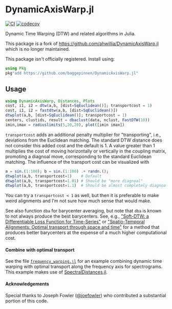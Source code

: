 # DynamicAxisWarp.jl

[![CI](https://github.com/baggepinnen/DynamicAxisWarp.jl/workflows/CI/badge.svg)](https://github.com/baggepinnen/DynamicAxisWarp.jl/actions)
[![codecov](https://codecov.io/gh/baggepinnen/DynamicAxisWarp.jl/branch/master/graph/badge.svg)](https://codecov.io/gh/baggepinnen/DynamicAxisWarp.jl)


Dynamic Time Warping (DTW) and related algorithms in Julia.

This package is a fork of https://github.com/ahwillia/DynamicAxisWarp.jl which is no longer maintained.

This package isn't officially registered. Install using:

```julia
using Pkg
pkg"add https://github.com/baggepinnen/DynamicAxisWarp.jl"
```

## Usage

```julia
using DynamicAxisWarp, Distances, Plots
cost, i1, i2 = dtw(a,b, [dist=SqEuclidean()]; transportcost = 1)
cost, i1, i2 = fastdtw(a,b, [dist=SqEuclidean()])
dtwplot(a,b, [dist=SqEuclidean()]; transportcost = 1)
centers, clustids, result = dbaclust(data, nclust, FastDTW(10))
imin,imax = radiuslimits(5,20,20), plot([imin imax])
```
`transportcost` adds an additional penalty multiplier for "transporting", i.e., deviations from the Euclidean matching. The standard DTW distance does not consider this added cost and the default is 1. A value greater than 1 multiplies the cost of moving horizontally or vertically in the coupling matrix, promoting a diagnoal move, corresponding to the standard Euclidean matching. The influence of the transport cost can be visualized with
```julia
a = sin.(1:100); b = sin.(1:100) .+ randn.();
dtwplot(a,b, transportcost=1)    # Default
dtwplot(a,b, transportcost=1.01) # Should be "more diagnoal"
dtwplot(a,b, transportcost=1.1)  # Should be almost completely diagnoal
```
You can try a `transportcost < 1` as well, but then it is preferable to make weird alignments and I'm not sure how much sense that would make.

See also function `dba` for barycenter averaging, but note that `dba` is known to not always produce the best barycenters. See, e.g., ["Soft-DTW: a Differentiable Loss Function for Time-Series"](https://arxiv.org/pdf/1703.01541.pdf) or ["Spatio-Temporal Alignments: Optimal transport through space and time"](https://arxiv.org/pdf/1910.03860.pdf) for a method that produces better barycenters at the expense of a much higher computational cost.

#### Combine with optimal transport
See the file [`frequency_warping.jl`](https://github.com/baggepinnen/DynamicAxisWarp.jl/blob/master/examples/frequency_warping.jl) for an example combining dynamic time warping with optimal transport along the frequency axis for spectrograms. This example makes use of [SpectralDistances.jl](https://github.com/baggepinnen/SpectralDistances.jl).

#### Acknowledgements

Special thanks to Joseph Fowler ([@joefowler](https://github.com/joefowler)) who contributed a substantial portion of this code.

[build-img]: https://travis-ci.org/baggepinnen/DynamicAxisWarp.jl.svg?branch=master
[build-url]: https://travis-ci.org/baggepinnen/DynamicAxisWarp.jl
